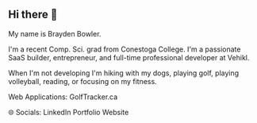 ## Hi there 👋

My name is Brayden Bowler. 

I'm a recent Comp. Sci. grad from Conestoga College. I'm a passionate SaaS builder, entrepreneur, and full-time professional developer at Vehikl. 

When I'm not developing I'm hiking with my dogs, playing golf, playing volleyball, reading, or focusing on my fitness. 

Web Applications:
GolfTracker.ca

🌐 Socials:
LinkedIn
Portfolio Website
